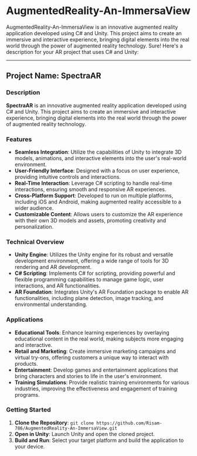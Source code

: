 # AugmentedReality-An-ImmersaView
AugmentedReality-An-ImmersaView is an innovative augmented reality application developed using C# and Unity. This project aims to create an immersive and interactive experience, bringing digital elements into the real world through the power of augmented reality technology.
Sure! Here's a description for your AR project that uses C# and Unity:

---

## Project Name: SpectraAR

### Description
**SpectraAR** is an innovative augmented reality application developed using C# and Unity. This project aims to create an immersive and interactive experience, bringing digital elements into the real world through the power of augmented reality technology.

### Features
- **Seamless Integration**: Utilize the capabilities of Unity to integrate 3D models, animations, and interactive elements into the user's real-world environment.
- **User-Friendly Interface**: Designed with a focus on user experience, providing intuitive controls and interactions.
- **Real-Time Interaction**: Leverage C# scripting to handle real-time interactions, ensuring smooth and responsive AR experiences.
- **Cross-Platform Support**: Developed to run on multiple platforms, including iOS and Android, making augmented reality accessible to a wider audience.
- **Customizable Content**: Allows users to customize the AR experience with their own 3D models and assets, promoting creativity and personalization.

### Technical Overview
- **Unity Engine**: Utilizes the Unity engine for its robust and versatile development environment, offering a wide range of tools for 3D rendering and AR development.
- **C# Scripting**: Implements C# for scripting, providing powerful and flexible programming capabilities to manage game logic, user interactions, and AR functionalities.
- **AR Foundation**: Integrates Unity's AR Foundation package to enable AR functionalities, including plane detection, image tracking, and environmental understanding.

### Applications
- **Educational Tools**: Enhance learning experiences by overlaying educational content in the real world, making subjects more engaging and interactive.
- **Retail and Marketing**: Create immersive marketing campaigns and virtual try-ons, offering customers a unique way to interact with products.
- **Entertainment**: Develop games and entertainment applications that bring characters and stories to life in the user's environment.
- **Training Simulations**: Provide realistic training environments for various industries, improving the effectiveness and engagement of training programs.

### Getting Started
1. **Clone the Repository**: `git clone https://github.com/Risam-786/AugmentedReality-An-ImmersaView.git`
2. **Open in Unity**: Launch Unity and open the cloned project.
3. **Build and Run**: Select your target platform and build the application to your device.


